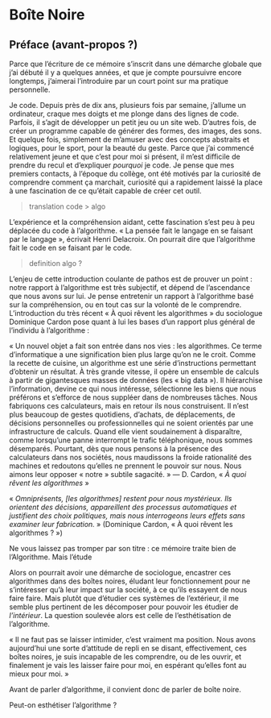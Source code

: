 # Boîte Noire

## Préface (avant-propos ?)

Parce que l’écriture de ce mémoire s’inscrit dans une démarche globale que j’ai débuté il y a quelques années, et que je compte poursuivre encore longtemps, j’aimerai l’introduire par un court point sur ma pratique personnelle.

Je code.
Depuis près de dix ans, plusieurs fois par semaine, j’allume un ordinateur, craque mes doigts et me plonge dans des lignes de code. Parfois, il s’agit de développer un petit jeu ou un site web. D’autres fois, de créer un programme capable de générer des formes, des images, des sons. Et quelque fois, simplement de m’amuser avec des concepts abstraits et logiques, pour le sport, pour la beauté du geste.
Parce que j’ai commencé relativement jeune et que c’est pour moi si présent, il m’est difficile de prendre du recul et d’expliquer *pourquoi* je code. Je pense que mes premiers contacts, à l’époque du collège, ont été motivés par la curiosité de comprendre comment ça marchait, curiosité qui a rapidement laissé la place à une fascination de ce qu’était capable de créer cet outil.

>translation code > algo

L’expérience et la compréhension aidant, cette fascination s’est peu à peu déplacée du code à l’algorithme. « La pensée fait le langage en se faisant par le langage », écrivait Henri Delacroix. On pourrait dire que l’algorithme fait le code en se faisant par le code.

>definition algo ?

L’enjeu de cette introduction coulante de pathos est de prouver un point : notre rapport à l’algorithme est très subjectif, et dépend de l’ascendance que nous avons sur lui. Je pense entretenir un rapport à l’algorithme basé sur la compréhension, ou en tout cas sur la volonté de le comprendre. L’introduction du très récent « À quoi rêvent les algorithmes » du sociologue Dominique Cardon pose quant à lui les bases d’un rapport plus général de l’individu à l’algorithme : 

« Un nouvel objet a fait son entrée dans nos vies : les algorithmes. Ce terme d’informatique a une signification bien plus large qu’on ne le croit. Comme la recette de cuisine, un algorithme est une série d’instructions permettant d’obtenir un résultat. À très grande vitesse, il opère un ensemble de calculs à partir de gigantesques masses de données (les « big data »). Il hiérarchise l’information, devine ce qui nous intéresse, sélectionne les biens que nous préférons et s’efforce de nous suppléer dans de nombreuses tâches.
Nous fabriquons ces calculateurs, mais en retour ils nous construisent. Il n’est plus beaucoup de gestes quotidiens, d’achats, de déplacements, de décisions personnelles ou professionnelles qui ne soient orientés par une infrastructure de calculs. Quand elle vient soudainement à disparaître, comme lorsqu’une panne interrompt le trafic téléphonique, nous sommes désemparés. Pourtant, dès que nous pensons à la présence des calculateurs dans nos sociétés, nous maudissons la froide rationalité des machines et redoutons qu’elles ne prennent le pouvoir sur nous. Nous aimons leur opposer « notre » subtile sagacité. »
— D. Cardon, « *À quoi rêvent les algorithmes* »

« *Omniprésents, [les algorithmes] restent pour nous mystérieux. Ils orientent des décisions, appareillent des processus automatiques et justifient des choix politiques, mais nous interrogeons leurs effets sans examiner leur fabrication.* » (Dominique Cardon, « À quoi rêvent les algorithmes ? »)



Ne vous laissez pas tromper par son titre : ce mémoire traite bien de l’Algorithme. Mais l’étude

Alors on pourrait avoir une démarche de sociologue, encastrer ces algorithmes dans des boîtes noires, éludant leur fonctionnement pour ne s’intéresser qu’à leur impact sur la société, à ce qu’ils essayent de nous faire faire. Mais plutôt que d’étudier ces systèmes de l’extérieur, il me semble plus pertinent de les décomposer pour pouvoir les étudier de *l’intérieur*. La question soulevée alors est celle de l’esthétisation de l’algorithme.

« Il ne faut pas se laisser intimider, c’est vraiment ma position. Nous avons aujourd’hui une sorte d’attitude de repli en se disant, effectivement, ces boîtes noires, je suis incapable de les comprendre, ou de les ouvrir, et finalement je vais les laisser faire pour moi, en espérant qu’elles font au mieux pour moi. »

Avant de parler d’algorithme, il convient donc de parler de boîte noire.

Peut-on esthétiser l’algorithme ?